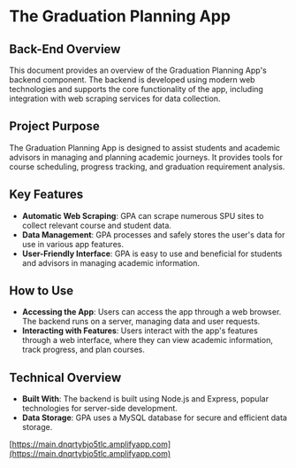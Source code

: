 # The Graduation Planning App

## Back-End Overview

This document provides an overview of the Graduation Planning App's backend component. The backend is developed using modern web technologies and supports the core functionality of the app, including integration with web scraping services for data collection.

## Project Purpose

The Graduation Planning App is designed to assist students and academic advisors in managing and planning academic journeys. It provides tools for course scheduling, progress tracking, and graduation requirement analysis.

## Key Features

- **Automatic Web Scraping**: GPA can scrape numerous SPU sites to collect relevant course and student data.
- **Data Management**: GPA processes and safely stores the user's data for use in various app features.
- **User-Friendly Interface**: GPA is easy to use and beneficial for students and advisors in managing academic information.

## How to Use

- **Accessing the App**: Users can access the app through a web browser. The backend runs on a server, managing data and user requests.
- **Interacting with Features**: Users interact with the app's features through a web interface, where they can view academic information, track progress, and plan courses.

## Technical Overview

- **Built With**: The backend is built using Node.js and Express, popular technologies for server-side development.
- **Data Storage**: GPA uses a MySQL database for secure and efficient data storage.

[https://main.dnqrtybjo5tlc.amplifyapp.com](https://main.dnqrtybjo5tlc.amplifyapp.com)
